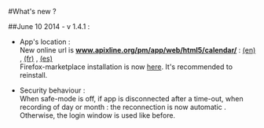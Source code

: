 ﻿#What's new ?



##June 10 2014 - v 1.4.1 :  
- App's location :  
New online url is **www.apixline.org/pm/app/web/html5/calendar/** : [(en)](http://www.apixline.org/pm/app/web/html5/calendar/en.html) , [(fr)](http://www.apixline.org/pm/app/web/html5/calendar/) , [(es)](http://www.apixline.org/pm/app/web/html5/calendar/es.html)   
Firefox-marketplace installation is now [here](https://marketplace.firefox.com/app/apix-calendar). It's recommended to reinstall.

- Security behaviour :  
When safe-mode is off, if app is disconnected after a time-out, when recording of day or month : the reconnection is now automatic .  
Otherwise, the login window is used like before.  